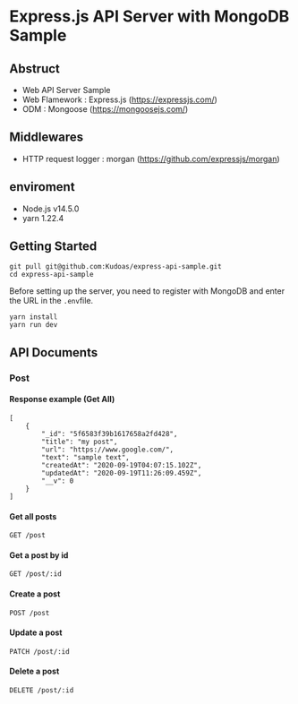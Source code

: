 # Express.js API Server with MongoDB Sample

## Abstruct

- Web API Server Sample
- Web Flamework : Express.js (https://expressjs.com/)
- ODM : Mongoose (https://mongoosejs.com/)

## Middlewares

- HTTP request logger : morgan (https://github.com/expressjs/morgan)

## enviroment

- Node.js v14.5.0
- yarn 1.22.4

## Getting Started 

```
git pull git@github.com:Kudoas/express-api-sample.git
cd express-api-sample
```

Before setting up the server, you need to register with MongoDB and enter the URL in the `.env`file.

```
yarn install
yarn run dev
```

## API Documents

### Post

#### Response example (Get All)

```
[
    {
        "_id": "5f6583f39b1617658a2fd428",
        "title": "my post",
        "url": "https://www.google.com/",
        "text": "sample text",
        "createdAt": "2020-09-19T04:07:15.102Z",
        "updatedAt": "2020-09-19T11:26:09.459Z",
        "__v": 0
    }
]
```

#### Get all posts

`GET /post`

#### Get a post by id

`GET /post/:id`

#### Create a post

`POST /post`

#### Update a post

`PATCH /post/:id`

#### Delete a post

`DELETE /post/:id`

